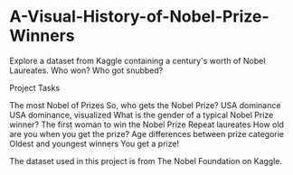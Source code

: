 # A-Visual-History-of-Nobel-Prize-Winners
Explore a dataset from Kaggle containing a century's worth of Nobel Laureates. Who won? Who got snubbed?


Project Tasks

The most Nobel of Prizes
So, who gets the Nobel Prize?
USA dominance
USA dominance, visualized
What is the gender of a typical Nobel Prize winner?
The first woman to win the Nobel Prize
Repeat laureates
How old are you when you get the prize?
Age differences between prize categorie
Oldest and youngest winners
You get a prize!



The dataset used in this project is from The Nobel Foundation on Kaggle.



